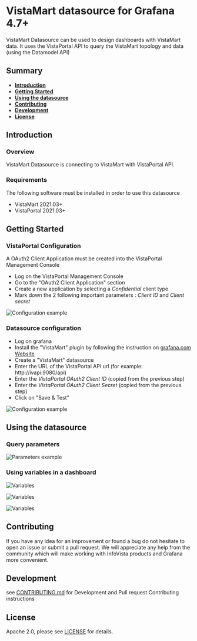 # VistaMart datasource for Grafana 4.7+

VistaMart Datasource can be used to design dashboards with VistaMart data. It uses the VistaPortal API to query the VistaMart topology and data (using the Datamodel API)

## Summary
- [**Introduction**](#introduction)
- [**Getting Started**](#getting-started)
- [**Using the datasource**](#using-the-datasource)
- [**Contributing**](#contributing)
- [**Development**](#development)
- [**License**](#license)

## Introduction

### Overview

VistaMart Datasource is connecting to VistaMart with VistaPortal API.

### Requirements
The following software must be installed in order to use this datasource
- VistaMart 2021.03+
- VistaPortal 2021.03+

## Getting Started

### VistaPortal Configuration
A OAuth2 Client Application must be created into the VistaPortal Management Console
- Log on the VistaPortal Management Console
- Go to the "OAuth2 Client Application" section
- Create a new application by selecting a *Confidential* client type
- Mark down the 2 following important parameters : *Client ID* and *Client secret*

![Configuration example](https://github.com/infovista/vistamart-datasource/raw/master/src/images/vportal.png) 

### Datasource configuration
- Log on grafana
- Install the "VistaMart" plugin by following the instruction on [grafana.com Website](https://grafana.com/grafana/plugins)
- Create a "VistaMart" datasource
- Enter the URL of the VistaPortal API url (for example: http://ivapi:9080/api)
- Enter the *VistaPortal OAuth2 Client ID* (copied from the previous step)
- Enter the *VistaPortal OAuth2 Client Secret* (copied from the previous step)
- Click on "Save & Test"

![Configuration example](https://github.com/infovista/vistamart-datasource/raw/master/src/images/datasource.png)

## Using the datasource

### Query parameters

![Parameters example](https://github.com/infovista/vistamart-datasource/raw/master/src/images/parameters.png)

### Using variables in a dashboard

![Variables](https://github.com/infovista/vistamart-datasource/raw/master/src/images/variables.png)

![Variables](https://github.com/infovista/vistamart-datasource/raw/master/src/images/variables_editor.png)

![Variables](https://github.com/infovista/vistamart-datasource/raw/master/src/images/variables_usage.png)


## Contributing

If you have any idea for an improvement or found a bug do not hesitate to open an issue or submit a pull request.
We will appreciate any help from the community which will make working with InfoVista products and Grafana more convenient.


## Development 

see [CONTRIBUTING.md](CONTRIBUTING.md) for Development and Pull request Contributing instructions 
   
## License
Apache 2.0, please see [LICENSE](https://github.com/infovista/vistamart-datasource/blob/master/LICENSE) for details.

